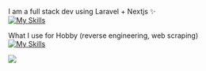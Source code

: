 
I am a full stack dev using Laravel + Nextjs ✨
<br/>
[![My Skills](https://skillicons.dev/icons?i=typescript,react,nextjs,laravel)](https://skillicons.dev)

What I use for Hobby (reverse engineering, web scraping)
<br/>
[![My Skills](https://skillicons.dev/icons?i=cpp,visualstudio,c#,nodejs)](https://skillicons.dev)

![](https://github-readme-stats.vercel.app/api?username=juzjus10&theme=dark&hide_border=false&include_all_commits=false&count_private=false)<br/>

